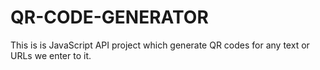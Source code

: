 # QR-CODE-GENERATOR
This is is JavaScript API project which generate QR codes for any  text or URLs we enter to it.
